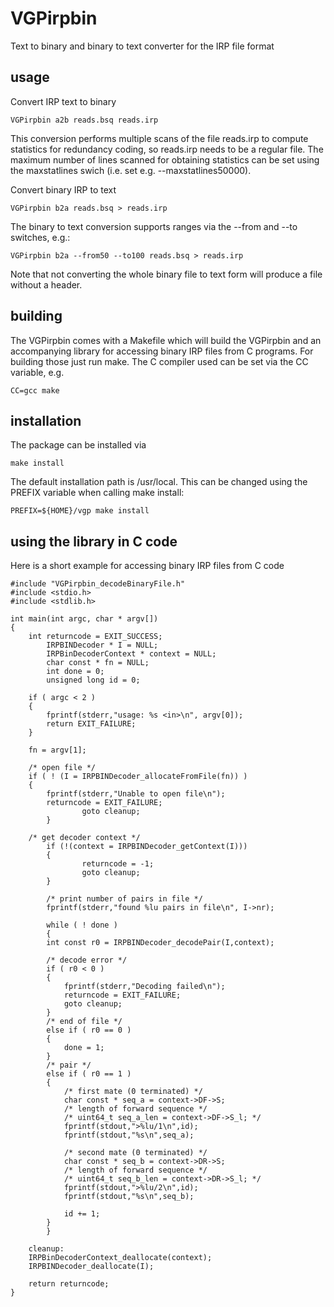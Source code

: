 # VGPirpbin
Text to binary and binary to text converter for the IRP file format

## usage

Convert IRP text to binary

```
VGPirpbin a2b reads.bsq reads.irp
```

This conversion performs multiple scans of the file reads.irp to compute
statistics for redundancy coding, so reads.irp needs to be a regular file.
The maximum number of lines scanned for obtaining statistics can be set
using the maxstatlines swich (i.e. set e.g. --maxstatlines50000).

Convert binary IRP to text

```
VGPirpbin b2a reads.bsq > reads.irp
```

The binary to text conversion supports ranges via the --from and --to
switches, e.g.:

```
VGPirpbin b2a --from50 --to100 reads.bsq > reads.irp
```

Note that not converting the whole binary file to text form will produce a
file without a header.

## building

The VGPirpbin comes with a Makefile which will build the VGPirpbin and an
accompanying library for accessing binary IRP files from C programs. For
building those just run make. The C compiler used can be set via the CC
variable, e.g.

```
CC=gcc make
```

## installation

The package can be installed via

```
make install
```

The default installation path is /usr/local. This can be changed using the
PREFIX variable when calling make install:

```
PREFIX=${HOME}/vgp make install
```

## using the library in C code

Here is a short example for accessing binary IRP files from C code

```
#include "VGPirpbin_decodeBinaryFile.h"
#include <stdio.h>
#include <stdlib.h>

int main(int argc, char * argv[])
{
	int returncode = EXIT_SUCCESS;
        IRPBINDecoder * I = NULL;
        IRPBinDecoderContext * context = NULL;
        char const * fn = NULL;
        int done = 0;
        unsigned long id = 0;

	if ( argc < 2 )
	{
		fprintf(stderr,"usage: %s <in>\n", argv[0]);
		return EXIT_FAILURE;
	}
	
	fn = argv[1];

	/* open file */
	if ( ! (I = IRPBINDecoder_allocateFromFile(fn)) )
	{
		fprintf(stderr,"Unable to open file\n");
		returncode = EXIT_FAILURE;
                goto cleanup;
        }

	/* get decoder context */
        if (!(context = IRPBINDecoder_getContext(I)))
        {
                returncode = -1;
                goto cleanup;
        }
        
        /* print number of pairs in file */
        fprintf(stderr,"found %lu pairs in file\n", I->nr);
        
        while ( ! done )
        {
		int const r0 = IRPBINDecoder_decodePair(I,context);
        
		/* decode error */
		if ( r0 < 0 )
		{
			fprintf(stderr,"Decoding failed\n");
			returncode = EXIT_FAILURE;
			goto cleanup;
		}
		/* end of file */
		else if ( r0 == 0 )
		{
			done = 1;
		}
		/* pair */
		else if ( r0 == 1 )
		{
			/* first mate (0 terminated) */
			char const * seq_a = context->DF->S;
			/* length of forward sequence */
			/* uint64_t seq_a_len = context->DF->S_l; */
			fprintf(stdout,">%lu/1\n",id);
			fprintf(stdout,"%s\n",seq_a);

			/* second mate (0 terminated) */
			char const * seq_b = context->DR->S;
			/* length of forward sequence */
			/* uint64_t seq_b_len = context->DR->S_l; */
			fprintf(stdout,">%lu/2\n",id);
			fprintf(stdout,"%s\n",seq_b);
			
			id += 1;
		}
        }

	cleanup:
	IRPBinDecoderContext_deallocate(context);
	IRPBINDecoder_deallocate(I);

	return returncode;
}
```
